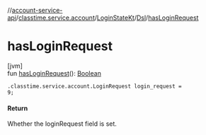 //[account-service-api](../../../../index.md)/[classtime.service.account](../../index.md)/[LoginStateKt](../index.md)/[Dsl](index.md)/[hasLoginRequest](has-login-request.md)

# hasLoginRequest

[jvm]\
fun [hasLoginRequest](has-login-request.md)(): [Boolean](https://kotlinlang.org/api/latest/jvm/stdlib/kotlin/-boolean/index.html)

<code>.classtime.service.account.LoginRequest login_request = 9;</code>

#### Return

Whether the loginRequest field is set.
